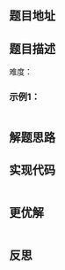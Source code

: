 ## 题目地址



## 题目描述

难度：


### 示例1：

```

```

## 解题思路



## 实现代码


```js

```

## 更优解



```js

```

## 反思
